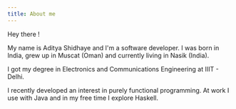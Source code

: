 ```yaml
---
title: About me
---
```


Hey there !

My name is Aditya Shidhaye and I'm a software developer.
I was born in India, grew up in Muscat (Oman) and currently living in Nasik (India).

I got my degree in Electronics and Communications Engineering at IIIT - Delhi.

I recently developed an interest in purely functional programming.
At work I use with Java and in my free time I explore Haskell.
